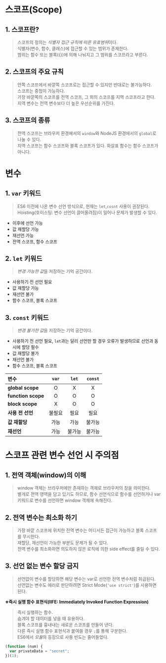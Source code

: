 # 스코프(Scope)

## 1. 스코프란?

> 스코프의 정의는 *식별자 접근 규칙에 따른 유효범위*이다.  
> 식별자(변수, 함수, 클래스)에 접근할 수 있는 범위가 존재한다.  
> 범위는 함수 또는 블록({})에 의해 나눠지고 그 범위를 스코프라고 부른다.

## 2. 스코프의 주요 규칙

> 안쪽 스코프에서 바깥쪽 스코프로는 접근할 수 있지만 반대로는 불가능하다.  
> 스코프는 중첩이 가능하다.  
> 가장 바깥쪽의 스코프를 전역 스코프, 그 외의 스코프를 지역 스코프라고 한다.  
> 지역 변수는 전역 변수보다 더 높은 우선순위를 가진다.

## 3. 스코프의 종류

> 전역 스코프는 브라우저 환경에서의 `window`와 NodeJS 환경에서의 `global`로 나눌 수 있다.  
> 지역 스코프는 함수 스코프와 블록 스코프가 있다. 화살표 함수는 함수 스코프가 아니다.

# 변수

## 1. `var` 키워드

> ES6 이전에 나온 변수 선언 방식으로, 현재는 `let`,`cosnt` 사용이 권장된다.  
> Hoisting(호이스팅: 변수 선언이 끌어올려짐)이 일어나 문제가 발생할 수 있다.

- 이후에 선언 가능
- 값 재할당 가능
- 재선언 가능
- 전역 스코프, 함수 스코프

## 2. `let` 키워드

> *변경 가능한 값*을 저장하는 기억 공간이다.

- 사용하기 전 선언 필요
- 값 재할당 가능
- 재선언 불가
- 함수 스코프, 블록 스코프

## 3. `const` 키워드

> *변경 불가한 값*을 저장하는 기억 공간이다.

- 사용하기 전 선언 필요, `let`과는 달리 선언만 할 경우 오류가 발생하므로 선언과 동시에 할당 필수
- 값 재할당 불가
- 재선언 불가
- 함수 스코프, 블록 스코프

| **변수**           | **`var`** | **`let`** | **`const`** |
| :----------------- | :-------: | :-------: | :---------: |
| **global scope**   |     O     |     X     |      X      |
| **function scope** |     O     |     O     |      O      |
| **block scope**    |     X     |     O     |      O      |
| **사용 전 선언**   |  불필요   |   필요    |    필요     |
| **값 재할당**      |   가능    |   가능    |   불가능    |
| **재선언**         |   가능    |  불가능   |   불가능    |

# 스코프 관련 변수 선언 시 주의점

## 1. 전역 객체(window)의 이해

> window 객체는 브라우저에만 존재하는 객체로 브라우저의 창을 의미한다.  
> 별개로 전역 영역을 담고 있기도 하므로, 함수 선언식으로 함수를 선언하거나 var 키워드로 변수를 선언하면 window 객체에 속해진다.

## 2. 전역 변수는 최소화 하기

> 가장 바깥 스코프에 위치한 전역 변수는 어디서든 접근이 가능하고 블록 스코프를 무시한다.  
> 재할당, 재선언이 가능한 부분도 문제가 될 수 있다.  
> 전역 변수를 최소화하면 의도하지 않은 로직에 의한 side effect를 줄일 수 있다.

## 3. 선언 없는 변수 할당 금지

> 선언없이 변수를 할당하면 해당 변수는 var로 선언한 전역 변수처럼 취급된다.  
> 선언없는 변수도 에러로 판단하려면 Strict Mode(`'use strict'`)를 사용하면 된다.

**※즉시 실행 함수 표현식(IIFE: Immediately Invoked Function Expression)**

> 즉시 실행하는 함수.  
> 숨겨야 할 데이터를 넣을 때 유용하다.  
> 블록 스코프를 흉내내는 새로운 스코프를 만들어 낸다.  
> 다른 즉시 실행 함수 표현식과 붙여쓸 경우 `;`를 통해 구분한다.  
> ES6에서 *모듈*의 등장으로 사용 빈도는 줄어들었다.

```javascript
(function (num) {
  var privateData = "secret";
})(1);
```
